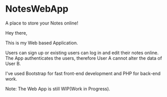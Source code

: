 # NotesWebApp
A place to store your Notes online!

Hey there,

This is my Web based Application.

Users can sign up or existing users can log in and edit their notes online.
The App authenticates the users, therefore User A cannot alter the data of User B.

I've used Bootstrap for fast front-end development and PHP for back-end work.

Note: The Web App is still WIP(Work in Progress).
